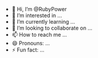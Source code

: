 - 👋 Hi, I’m @RubyPower
- 👀 I’m interested in ...
- 🌱 I’m currently learning ...
- 💞️ I’m looking to collaborate on ...
- 📫 How to reach me ...
- 😄 Pronouns: ...
- ⚡ Fun fact: ...

<!---
RubyPower/RubyPower is a ✨ special ✨ repository because its `README.md` (this file) appears on your GitHub profile.
You can click the Preview link to take a look at your changes.
--->
